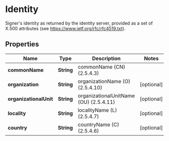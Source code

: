 

# Identity

Signer's identity as returned by the identity server, provided as a set of X.500 attributes (see https://www.ietf.org/rfc/rfc4519.txt).

## Properties

Name | Type | Description | Notes
------------ | ------------- | ------------- | -------------
**commonName** | **String** | commonName (CN) (2.5.4.3) | 
**organization** | **String** | organizationName (O) (2.5.4.10) |  [optional]
**organizationalUnit** | **String** | organizationalUnitName (OU) (2.5.4.11) |  [optional]
**locality** | **String** | localityName (L) (2.5.4.7) |  [optional]
**country** | **String** | countryName (C) (2.5.4.6) |  [optional]



